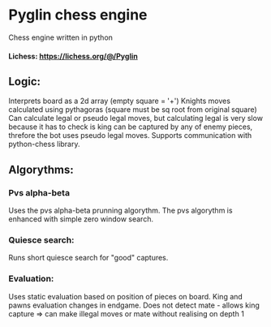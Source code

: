 # Pyglin chess engine
Chess engine written in python

#### Lichess: https://lichess.org/@/Pyglin

## Logic:
Interprets board as a 2d array (empty square = '+')
Knights moves calculated using pythagoras (square must be sq root from original square)
Can calculate legal or pseudo legal moves, but calculating legal is very slow because it has to check is king can be captured by any of enemy pieces, threfore the bot uses pseudo legal moves.
Supports communication with python-chess library.

## Algorythms:
### Pvs alpha-beta
Uses the pvs alpha-beta prunning algorythm.
The pvs algorythm is enhanced with simple zero window search.


### Quiesce search:
Runs short quiesce search for "good" captures.
### Evaluation:
Uses static evaluation based on position of pieces on board.
King and pawns evaluation changes in endgame.
Does not detect mate - allows king capture => can make illegal moves or mate without realising on depth 1
